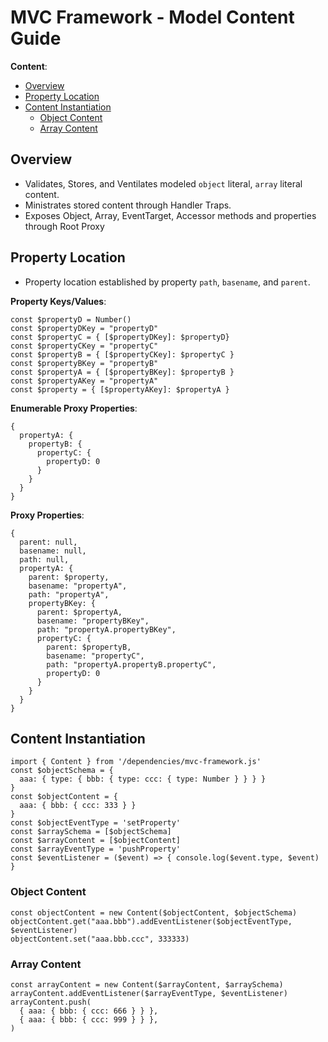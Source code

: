 # MVC Framework - Model Content Guide
**Content**:  
 - [Overview]()
 - [Property Location]()
 - [Content Instantiation]()
   - [Object Content]()
   - [Array Content]()
## Overview
 - Validates, Stores, and Ventilates modeled `object` literal, `array` literal content.  
 - Ministrates stored content through Handler Traps. 
 - Exposes Object, Array, EventTarget, Accessor methods and properties through Root Proxy

## Property Location
 - Property location established by property `path`, `basename`, and `parent`.  

**Property Keys/Values**:  
```
const $propertyD = Number()
const $propertyDKey = "propertyD"
const $propertyC = { [$propertyDKey]: $propertyD}
const $propertyCKey = "propertyC"
const $propertyB = { [$propertyCKey]: $propertyC }
const $propertyBKey = "propertyB"
const $propertyA = { [$propertyBKey]: $propertyB }
const $propertyAKey = "propertyA"
const $property = { [$propertyAKey]: $propertyA }
```
**Enumerable Proxy Properties**:  
```
{
  propertyA: {
    propertyB: {
      propertyC: {
        propertyD: 0
      }
    }
  }
}
```
**Proxy Properties**:  
```
{
  parent: null,
  basename: null,
  path: null,
  propertyA: {
    parent: $property,
    basename: "propertyA",
    path: "propertyA",
    propertyBKey: {
      parent: $propertyA,
      basename: "propertyBKey",
      path: "propertyA.propertyBKey",
      propertyC: {
        parent: $propertyB,
        basename: "propertyC",
        path: "propertyA.propertyB.propertyC",
        propertyD: 0
      }
    }
  }
}
```
## Content Instantiation
```
import { Content } from '/dependencies/mvc-framework.js'
const $objectSchema = {
  aaa: { type: { bbb: { type: ccc: { type: Number } } } }
}
const $objectContent = {
  aaa: { bbb: { ccc: 333 } }
}
const $objectEventType = 'setProperty'
const $arraySchema = [$objectSchema]
const $arrayContent = [$objectContent]
const $arrayEventType = 'pushProperty'
const $eventListener = ($event) => { console.log($event.type, $event) }
```
### Object Content
```
const objectContent = new Content($objectContent, $objectSchema)
objectContent.get("aaa.bbb").addEventListener($objectEventType, $eventListener)
objectContent.set("aaa.bbb.ccc", 333333)
```
### Array Content
```
const arrayContent = new Content($arrayContent, $arraySchema)
arrayContent.addEventListener($arrayEventType, $eventListener)
arrayContent.push(
  { aaa: { bbb: { ccc: 666 } } },
  { aaa: { bbb: { ccc: 999 } } },
)
```

